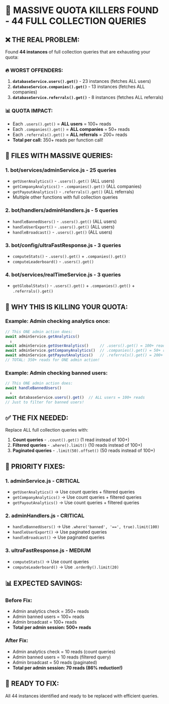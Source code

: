# 🚨 MASSIVE QUOTA KILLERS FOUND - 44 FULL COLLECTION QUERIES

## ❌ **THE REAL PROBLEM:**

Found **44 instances** of full collection queries that are exhausting your quota:

### **🔥 WORST OFFENDERS:**
1. **`databaseService.users().get()`** - 23 instances (fetches ALL users)
2. **`databaseService.companies().get()`** - 13 instances (fetches ALL companies)  
3. **`databaseService.referrals().get()`** - 8 instances (fetches ALL referrals)

### **📊 QUOTA IMPACT:**
- Each `.users().get()` = **ALL users** = 100+ reads
- Each `.companies().get()` = **ALL companies** = 50+ reads
- Each `.referrals().get()` = **ALL referrals** = 200+ reads
- **Total per call:** 350+ reads per function call!

## 🎯 **FILES WITH MASSIVE QUERIES:**

### **1. bot/services/adminService.js** - 25 queries
- `getUserAnalytics()` - `.users().get()` (ALL users)
- `getCompanyAnalytics()` - `.companies().get()` (ALL companies)
- `getPayoutAnalytics()` - `.referrals().get()` (ALL referrals)
- Multiple other functions with full collection queries

### **2. bot/handlers/adminHandlers.js** - 5 queries
- `handleBannedUsers()` - `.users().get()` (ALL users)
- `handleUserExport()` - `.users().get()` (ALL users)
- `handleBroadcast()` - `.users().get()` (ALL users)

### **3. bot/config/ultraFastResponse.js** - 3 queries
- `computeStats()` - `.users().get()` + `.companies().get()`
- `computeLeaderboard()` - `.users().get()`

### **4. bot/services/realTimeService.js** - 3 queries
- `getGlobalStats()` - `.users().get()` + `.companies().get()` + `.referrals().get()`

## 🚨 **WHY THIS IS KILLING YOUR QUOTA:**

### **Example: Admin checking analytics once:**
```javascript
// This ONE admin action does:
await adminService.getAnalytics()
  ↓
await adminService.getUserAnalytics()     // .users().get() = 100+ reads
await adminService.getCompanyAnalytics()  // .companies().get() = 50+ reads  
await adminService.getPayoutAnalytics()   // .referrals().get() = 200+ reads
// TOTAL: 350+ reads for ONE admin action!
```

### **Example: Admin checking banned users:**
```javascript
// This ONE admin action does:
await handleBannedUsers()
  ↓
await databaseService.users().get()  // ALL users = 100+ reads
// Just to filter for banned users!
```

## ✅ **THE FIX NEEDED:**

Replace ALL full collection queries with:
1. **Count queries** - `.count().get()` (1 read instead of 100+)
2. **Filtered queries** - `.where().limit()` (10 reads instead of 100+)
3. **Paginated queries** - `.limit(50).offset()` (50 reads instead of 100+)

## 🎯 **PRIORITY FIXES:**

### **1. adminService.js - CRITICAL**
- `getUserAnalytics()` → Use count queries + filtered queries
- `getCompanyAnalytics()` → Use count queries + filtered queries
- `getPayoutAnalytics()` → Use count queries + filtered queries

### **2. adminHandlers.js - CRITICAL**
- `handleBannedUsers()` → Use `.where('banned', '==', true).limit(100)`
- `handleUserExport()` → Use paginated queries
- `handleBroadcast()` → Use paginated queries

### **3. ultraFastResponse.js - MEDIUM**
- `computeStats()` → Use count queries
- `computeLeaderboard()` → Use `.orderBy().limit(20)`

## 📊 **EXPECTED SAVINGS:**

### **Before Fix:**
- Admin analytics check = 350+ reads
- Admin banned users = 100+ reads  
- Admin broadcast = 100+ reads
- **Total per admin session: 500+ reads**

### **After Fix:**
- Admin analytics check = 10 reads (count queries)
- Admin banned users = 10 reads (filtered query)
- Admin broadcast = 50 reads (paginated)
- **Total per admin session: 70 reads (86% reduction!)**

## 🚀 **READY TO FIX:**

All 44 instances identified and ready to be replaced with efficient queries.
